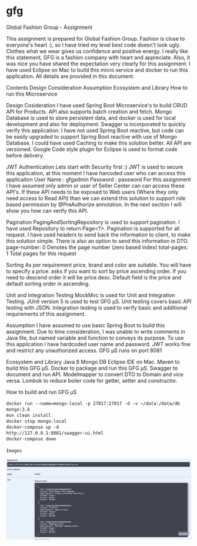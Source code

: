 # gfg
Global Fashion Group - Assignment

This assignment is prepared for Global Fashion Group. Fashion is close to everyone's heart :), so I have tried my level best code doesn't look ugly. Clothes what we wear gives us confidence and positive energy. I really like this statement, GFG is a fashion company with heart and appreciate. Also, it was nice you have shared the expectation very clearly for this assignment. I have used Eclipse on Mac to build this micro service and docker to run this application. All details are provided in this document.

Contents
  Design Consideration
  Assumption
  Ecosystem and Library
  How to run this Microservice
 

Design Cosideration
  I have used Spring Boot Microservice's to build CRUD API for Products. API also supports batch creation and fetch. Mongo Database is used to store persistent data, and docker is used for local development and also for deployment. Swagger is incorporated to quickly verify this application. I have not used Spring Boot reactive, but code can be easily upgraded to support Spring Boot reactive with use of Mongo Database. I could have used Caching to make this solution better. All API are versioned. Google Code style plugin for Eclipse is used to format code before delivery.

  JWT Authentication
  	Lets start with Security first :) JWT is used to secure this application, at this moment I have harcoded user who can access this applicaiton
  	   User Name : gfgadmin
  	   Password  : password
  	For this assignment I have assumed only admin or user of Seller Center can can access these API's. If these API needs to be exposed to Web users (Where they only need access to Read API) than we can extend this solution to support role based permission by @PreAuthorize annotation. In the next section I will show you how can verify this API.
  
  Pagination
    PagingAndSortingRepository is used to support pagination. I have used Repository to return Page<?>. Pagination is supported for all request. I have used headers to send back the information to client, to make this solution simple. There is also an option to send this information in DTO. 
      page-number: 0 				Denotes the page number (zero based index)
 	  total-pages: 1 				Total pages for this request

  Sorting
  	As per requirement price, brand and color are suitable. You will have to specify a price. asks if you want to sort by price ascending order. If you need to descend order it will be price.desc. Default field is the price and default sorting order in ascending.

  Unit and Integration Testing
    MockMvc is used for Unit and Integration Testing. JUnit version 5 is used to test GFG μS. Unit testing covers basic API testing with JSON. Integration testing is used to verify basic and additional requirements of this assignment.

Assumption
  I have assumed to use basic Spring Boot to build this assignment. Due to time consideration, I was unable to write comments in Java file, but named variable and function to conveys its purpose. To use this application I have hardcoded user name and password. JWT works fine and restrict any unauthorized access. GFG μS runs on port 8081

Ecosystem and Library
  Java 8
  Mongo DB
  Eclipse IDE on Mac.
  Maven to build this GFG μS.
  Docker to package and run this GFG μS.
  Swagger to document and run API.
  Modelmapper to convert DTO to Domain and vice versa.
  Lombok to reduce boiler code for getter, setter and constructor.

How to build and run GFG μS 

	docker run --name=mongo-local -p 27017:27017 -d -v ~/data:/data/db mongo:3.6
	mvn clean install
	docker stop mongo-local
	docker-compose up -d
	http://127.0.0.1:8081/swagger-ui.html
	docker-compose down

	Images

![](img/get-response.png)
